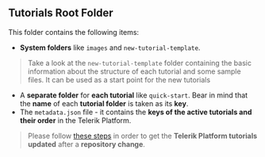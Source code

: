 ## Tutorials Root Folder ##

This folder contains the following items:

- **System folders** like `images` and `new-tutorial-template`.

> Take a look at the `new-tutorial-template` folder containing the basic information about the structure of each tutorial and some sample files. It can be used as a start point for the new tutorials

- A **separate folder** for **each tutorial** like `quick-start`. Bear in mind that the **name** of each **tutorial folder** is taken as its **key**.
- The `metadata.json` file - it contains the **keys of the active tutorials and their order** in the Telerik Platform.

> Please follow [these steps](http://tap.telerik.com/process/tutorials#sync-tutorials "Update Telerik Platform tutorials based on the repository") in order to get the **Telerik Platform tutorials updated** after a **repository change**.
